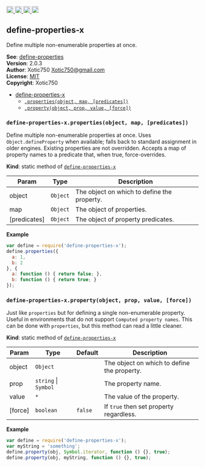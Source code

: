 <a href="https://travis-ci.org/Xotic750/define-properties-x"
   title="Travis status">
<img
   src="https://travis-ci.org/Xotic750/define-properties-x.svg?branch=master"
   alt="Travis status" height="18"/>
</a>
<a href="https://david-dm.org/Xotic750/define-properties-x"
   title="Dependency status">
<img src="https://david-dm.org/Xotic750/define-properties-x.svg"
   alt="Dependency status" height="18"/>
</a>
<a href="https://david-dm.org/Xotic750/define-properties-x#info=devDependencies"
   title="devDependency status">
<img src="https://david-dm.org/Xotic750/define-properties-x/dev-status.svg"
   alt="devDependency status" height="18"/>
</a>
<a href="https://badge.fury.io/js/define-properties-x" title="npm version">
<img src="https://badge.fury.io/js/define-properties-x.svg"
   alt="npm version" height="18"/>
</a>
<a name="module_define-properties-x"></a>

## define-properties-x
Define multiple non-enumerable properties at once.

**See**: [define-properties](https://www.npmjs.com/package/define-properties)  
**Version**: 2.0.3  
**Author**: Xotic750 <Xotic750@gmail.com>  
**License**: [MIT](&lt;https://opensource.org/licenses/MIT&gt;)  
**Copyright**: Xotic750  

* [define-properties-x](#module_define-properties-x)
    * [`.properties(object, map, [predicates])`](#module_define-properties-x.properties)
    * [`.property(object, prop, value, [force])`](#module_define-properties-x.property)

<a name="module_define-properties-x.properties"></a>

### `define-properties-x.properties(object, map, [predicates])`
Define multiple non-enumerable properties at once.
Uses `Object.defineProperty` when available; falls back to standard
assignment in older engines. Existing properties are not overridden.
Accepts a map of property names to a predicate that, when true,
force-overrides.

**Kind**: static method of [<code>define-properties-x</code>](#module_define-properties-x)  

| Param | Type | Description |
| --- | --- | --- |
| object | <code>Object</code> | The object on which to define the property. |
| map | <code>Object</code> | The object of properties. |
| [predicates] | <code>Object</code> | The object of property predicates. |

**Example**  
```js
var define = require('define-properties-x');
define.properties({
  a: 1,
  b: 2
}, {
  a: function () { return false; },
  b: function () { return true; }
});
```
<a name="module_define-properties-x.property"></a>

### `define-properties-x.property(object, prop, value, [force])`
Just like `properties` but for defining a single non-enumerable
property. Useful in environments that do not
support `Computed property names`. This can be done
with `properties`, but this method can read a little cleaner.

**Kind**: static method of [<code>define-properties-x</code>](#module_define-properties-x)  

| Param | Type | Default | Description |
| --- | --- | --- | --- |
| object | <code>Object</code> |  | The object on which to define the property. |
| prop | <code>string</code> \| <code>Symbol</code> |  | The property name. |
| value | <code>\*</code> |  | The value of the property. |
| [force] | <code>boolean</code> | <code>false</code> | If `true` then set property regardless. |

**Example**  
```js
var define = require('define-properties-x');
var myString = 'something';
define.property(obj, Symbol.iterator, function () {}, true);
define.property(obj, myString, function () {}, true);
```
